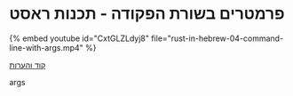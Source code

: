 # פרמטרים בשורת הפקודה - תכנות ראסט


{% embed youtube id="CxtGLZLdyj8" file="rust-in-hebrew-04-command-line-with-args.mp4" %}


[קוד והערות](https://github.com/szabgab/learning-rust-in-hebrew-2024-02-25)


args
